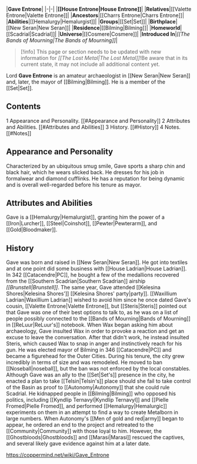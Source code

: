|**Gave Entrone**|
|-|-|
|**[[House Entrone\|House Entrone]]**|
|**Relatives**|[[Valette Entrone\|Valette Entrone]]|
|**Ancestors**|[[Charrs Entrone\|Charrs Entrone]]|
|**Abilities**|[[Hemalurgy\|Hemalurgist]]|
|**Groups**|[[Set\|Set]]|
|**Birthplace**|[[New Seran\|New Seran]]|
|**Residence**|[[Bilming\|Bilming]]|
|**Homeworld**|[[Scadrial\|Scadrial]]|
|**Universe**|[[Cosmere\|Cosmere]]|
|**Introduced In**|*[[The Bands of Mourning\|The Bands of Mourning]]*|

> [!info] This page or section needs to be updated with new information for *[[The Lost Metal\|The Lost Metal]]*!Be aware that in its current state, it may not include all additional content yet.

Lord **Gave Entrone** is an amateur archaeologist in [[New Seran\|New Seran]] and, later, the mayor of [[Bilming\|Bilming]]. He is a member of the [[Set\|Set]].

## Contents

1 Appearance and Personality. [[#Appearance and Personality]] 
2 Attributes and Abilities. [[#Attributes and Abilities]] 
3 History. [[#History]] 
4 Notes. [[#Notes]] 


## Appearance and Personality
Characterized by an ubiquitous smug smile, Gave sports a sharp chin and black hair, which he wears slicked back. He dresses for his job in formalwear and diamond cufflinks. He has a reputation for being dynamic and is overall well-regarded before his tenure as mayor.

## Attributes and Abilities
Gave is a [[Hemalurgy\|Hemalurgist]], granting him the power of a [[Iron\|Lurcher]], [[Steel\|Coinshot]], [[Pewter\|Pewterarm]], and [[Gold\|Bloodmaker]].

## History
Gave was born and raised in [[New Seran\|New Seran]]. He got into textiles and at one point did some business with [[House Ladrian\|House Ladrian]]. In 342 [[Catacendre\|PC]], he bought a few of the medallions recovered from the [[Southern Scadrian\|Southern Scadrian]] airship *[[Brunstell\|Brunstell]]*.
The same year, Gave attended [[Kelesina Shores\|Kelesina Shores']] [[Kelesina Shores' party\|party]]. [[Waxillium Ladrian\|Waxillium Ladrian]] wished to avoid him since he once dated Gave's cousin, [[Valette Entrone\|Valette Entrone]], but [[Steris\|Steris]] pointed out that Gave was one of their best options to talk to, as he was on a list of people possibly connected to the [[Bands of Mourning\|Bands of Mourning]] in [[ReLuur\|ReLuur's]] notebook. When Wax began asking him about archaeology, Gave insulted Wax in order to provoke a reaction and get an excuse to leave the conversation. After that didn't work, he instead insulted Steris, which caused Wax to snap in anger and instinctively reach for his gun.
He was elected mayor of Bilming in 346 [[Catacendre\|PC]] and became a figurehead for the Outer Cities. During his tenure, the city grew incredibly in terms of size and was remodeled. He moved to ban [[Noseball\|noseball]], but the ban was not enforced by the local constables.
Although Gave was an ally to the [[Set\|Set's]] presence in the city, he enacted a plan to take [[Telsin\|Telsin's]] place should she fail to take control of the Basin as proof to [[Autonomy\|Autonomy]] that she could rule Scadrial. He kidnapped people in [[Bilming\|Bilming]] who opposed his politics, including [[Kyndlip Ternavyl\|Kyndlip Ternavyl]] and [[Pielle Fromed\|Pielle Fromed]], and performed [[Hemalurgy\|Hemalurgic]] experiments on them in an attempt to find a way to create Metalborn in large numbers. When Autonomy's [[Men of gold and red\|army]] began to appear, he ordered an end to the project and retreated to the [[Community\|Community]] with those loyal to him. However, the [[Ghostbloods\|Ghostbloods]] and [[Marasi\|Marasi]] rescued the captives, and several likely gave evidence against him at a later date.



https://coppermind.net/wiki/Gave_Entrone